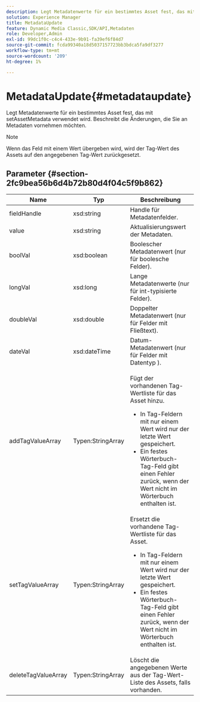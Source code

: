 ```yaml
---
description: Legt Metadatenwerte für ein bestimmtes Asset fest, das mit setAssetMetadata verwendet wird. Beschreibt die Änderungen, die Sie an Metadaten vornehmen möchten.
solution: Experience Manager
title: MetadataUpdate
feature: Dynamic Media Classic,SDK/API,Metadaten
role: Developer,Admin
exl-id: 99dc1f0c-c4c4-433e-9b91-fa39ef6f84d7
source-git-commit: fcda99340a18d5037157723bb3bdca5fa9df3277
workflow-type: tm+mt
source-wordcount: '209'
ht-degree: 1%

---
```


# MetadataUpdate{#metadataupdate}

Legt Metadatenwerte für ein bestimmtes Asset fest, das mit setAssetMetadata verwendet wird. Beschreibt die Änderungen, die Sie an Metadaten vornehmen möchten.

>[!NOTE]
>
>Wenn das Feld mit einem Wert übergeben wird, wird der Tag-Wert des Assets auf den angegebenen Tag-Wert zurückgesetzt.

## Parameter {#section-2fc9bea56b6d4b72b80d4f04c5f9b862}

<table id="table_04100BB8ABD84EF68B0A7CE3AD946414"> 
 <thead> 
  <tr> 
   <th colname="col1" class="entry"> Name </th> 
   <th colname="col2" class="entry"> Typ </th> 
   <th colname="col3" class="entry"> Beschreibung </th> 
  </tr> 
 </thead>
 <tbody> 
  <tr> 
   <td colname="col1"> <span class="codeph"> <span class="varname"> fieldHandle</span> </span> </td> 
   <td colname="col2"> <span class="codeph"> xsd:string</span> </td> 
   <td colname="col3"> Handle für Metadatenfelder. </td> 
  </tr> 
  <tr> 
   <td colname="col1"> <span class="codeph"> <span class="varname"> value</span> </span> </td> 
   <td colname="col2"> <span class="codeph"> xsd:string</span> </td> 
   <td colname="col3"> Aktualisierungswert der Metadaten. </td> 
  </tr> 
  <tr> 
   <td colname="col1"> <span class="codeph"> <span class="varname"> boolVal</span> </span> </td> 
   <td colname="col2"> <span class="codeph"> xsd:boolean</span> </td> 
   <td colname="col3"> Boolescher Metadatenwert (nur für boolesche Felder). </td> 
  </tr> 
  <tr> 
   <td colname="col1"> <span class="codeph"> <span class="varname"> longVal</span> </span> </td> 
   <td colname="col2"> <span class="codeph"> xsd:long</span> </td> 
   <td colname="col3"> Lange Metadatenwerte (nur für int-typisierte Felder). </td> 
  </tr> 
  <tr> 
   <td colname="col1"> <span class="codeph"> <span class="varname"> doubleVal</span> </span> </td> 
   <td colname="col2"> <span class="codeph"> xsd:double</span> </td> 
   <td colname="col3"> Doppelter Metadatenwert (nur für Felder mit Fließtext). </td> 
  </tr> 
  <tr> 
   <td colname="col1"> <span class="codeph"> <span class="varname"> dateVal</span> </span> </td> 
   <td colname="col2"> <span class="codeph"> xsd:dateTime</span> </td> 
   <td colname="col3"> Datum-Metadatenwert (nur für Felder mit Datentyp ). </td> 
  </tr> 
  <tr> 
   <td colname="col1"> <span class="codeph"> <span class="varname"> addTagValueArray</span> </span> </td> 
   <td colname="col2"> <span class="codeph"> Typen:StringArray</span> </td> 
   <td colname="col3"> <p>Fügt der vorhandenen Tag-Wertliste für das Asset hinzu. 
     <ul id="ul_08DE6C490B614560A6118E7AC59720E3"> 
      <li id="li_358A3BDC0EC94CCF8178CD789F09F804">In Tag-Feldern mit nur einem Wert wird nur der letzte Wert gespeichert. </li> 
      <li id="li_3F47D3A3C63A4752BF9A45F7B00A6E70">Ein festes Wörterbuch-Tag-Feld gibt einen Fehler zurück, wenn der Wert nicht im Wörterbuch enthalten ist. </li> 
     </ul> </p> </td> 
  </tr> 
  <tr> 
   <td colname="col1"> <span class="codeph"> <span class="varname"> setTagValueArray</span> </span> </td> 
   <td colname="col2"> <span class="codeph"> Typen:StringArray</span> </td> 
   <td colname="col3">Ersetzt die vorhandene Tag-Wertliste für das Asset. 
    <ul id="ul_941C915C69E84CF2AC5938378837EB92"> 
     <li id="li_6E85019335034B2EB1302696AE690ED5">In Tag-Feldern mit nur einem Wert wird nur der letzte Wert gespeichert. </li> 
     <li id="li_0DC56717EBB642D29FB7A3D043CEDED1">Ein festes Wörterbuch-Tag-Feld gibt einen Fehler zurück, wenn der Wert nicht im Wörterbuch enthalten ist. </li> 
    </ul> </td> 
  </tr> 
  <tr> 
   <td colname="col1"> <span class="codeph"> <span class="varname"> deleteTagValueArray</span> </span> </td> 
   <td colname="col2"> <span class="codeph"> Typen:StringArray</span> </td> 
   <td colname="col3"> Löscht die angegebenen Werte aus der Tag-Wert-Liste des Assets, falls vorhanden. </td> 
  </tr> 
 </tbody> 
</table>
